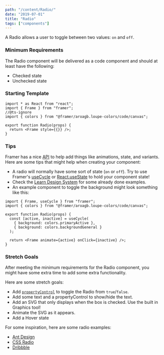 ```yaml
---
path: "/content/Radio/"
date: "2019-07-01"
title: "Radio"
tags: ["components"]
---
```


A Radio allows a user to toggle between two values: `on` and `off`.

### Minimum Requirements

The Radio component will be delivered as a code component and should at least have the following:

- Checked state
- Unchecked state

### Starting Template

```tsx
import * as React from "react";
import { Frame } from "framer";
//@ts-ignore
import { colors } from "@framer/aroagb.loupe-colors/code/canvas";

export function Radio(props) {
  return <Frame style={{}} />;
}
```

### Tips

Framer has a nice [API](https://www.framer.com/api/) to help add things like animations, state, and variants. Here are some tips that might help when creating your component:

- A radio will normally have some sort of state (`on` or `off`). Try to use Framer's [useCycle](https://www.framer.com/api#cycle) or [React.useState](https://reactjs.org/docs/hooks-state.html) to hold your component state!
- Check the [Learn Design System](https://framer-learn-docs.netlify.com/docs/Radio) for some already done examples.
- An example component to toggle the background might look something like this:

```tsx
import { Frame, useCycle } from "framer";
import { colors } from "@framer/aroagb.loupe-colors/code/canvas";

export function Radio(props) {
  const [active, inactive] = useCycle(
    { background: colors.primaryActive },
    { background: colors.backgroundGeneral }
  );

  return <Frame animate={active} onClick={inactive} />;
}
```

### Stretch Goals

After meeting the minimum requirements for the Radio component, you might have some extra time to add some extra functionality.

Here are some stretch goals:

- Add [`propertyControl`](https://www.framer.com/api/property-controls) to toggle the Radio from `true`/`false`.
- Add some text and a propertyControl to show/hide the text.
- Add an SVG that only displays when the box is checked. Use the built in Graphics tool!
- Animate the SVG as it appears.
- Add a Hover state

For some inspiration, here are some radio examples:

- [Ant Design](https://ant.design/components/radio/)
- [CSS Radio](https://freefrontend.com/css-checkboxes/)
- [Dribbble](https://dribbble.com/search?q=radio+button)
